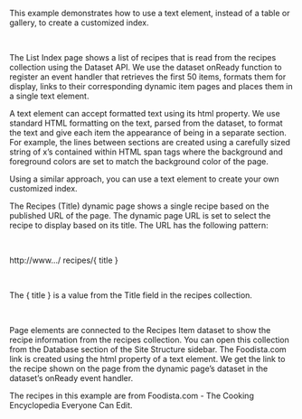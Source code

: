 This example demonstrates how to use a text element, instead of a table or gallery, to create a customized index.

​​

The List Index page shows a list of recipes that is read from the recipes collection using the Dataset API. We use the dataset onReady function to register an event handler that retrieves the first 50 items, formats them for display, links to their corresponding dynamic item pages and places them in a single text element.

 

A text element can accept formatted text using its html property. We use standard HTML formatting on the text, parsed from the dataset, to format the text and give each item the appearance of being in a separate section. For example, the lines between sections are created using a carefully sized string of x’s contained within HTML span tags where the background and foreground colors are set to match the background color of the page.  

 

Using a similar approach, you can use a text element to create your own customized index.

The Recipes (Title) dynamic page shows a single recipe based on the published URL of the page. The dynamic page URL is set to select the recipe to display based on its title. The URL has the following pattern:

​​

http://www.../  recipes/{ title }

​​

The { title } is a value from the Title field in the recipes collection.

​

Page elements are connected to the Recipes Item dataset to show the recipe information from the recipes collection. You can open this collection from the Database section of the Site Structure sidebar. The Foodista.com link is created using the html property of a text element. We get the link to the recipe shown on the page from the dynamic page’s dataset in the dataset’s onReady event handler.

 

The recipes in this example are from Foodista.com - The Cooking Encyclopedia Everyone Can Edit.
